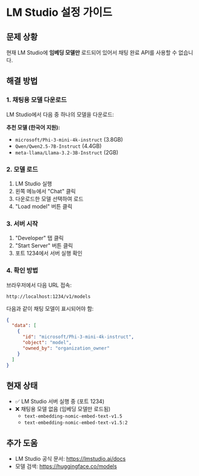 # LM Studio 설정 가이드

## 문제 상황
현재 LM Studio에 **임베딩 모델만** 로드되어 있어서 채팅 완료 API를 사용할 수 없습니다.

## 해결 방법

### 1. 채팅용 모델 다운로드
LM Studio에서 다음 중 하나의 모델을 다운로드:

**추천 모델 (한국어 지원):**
- `microsoft/Phi-3-mini-4k-instruct` (3.8GB)
- `Qwen/Qwen2.5-7B-Instruct` (4.4GB) 
- `meta-llama/Llama-3.2-3B-Instruct` (2GB)

### 2. 모델 로드
1. LM Studio 실행
2. 왼쪽 메뉴에서 "Chat" 클릭
3. 다운로드한 모델 선택하여 로드
4. "Load model" 버튼 클릭

### 3. 서버 시작
1. "Developer" 탭 클릭
2. "Start Server" 버튼 클릭
3. 포트 1234에서 서버 실행 확인

### 4. 확인 방법
브라우저에서 다음 URL 접속:
```
http://localhost:1234/v1/models
```

다음과 같이 채팅 모델이 표시되어야 함:
```json
{
  "data": [
    {
      "id": "microsoft/Phi-3-mini-4k-instruct",
      "object": "model",
      "owned_by": "organization_owner"
    }
  ]
}
```

## 현재 상태
- ✅ LM Studio 서버 실행 중 (포트 1234)
- ❌ 채팅용 모델 없음 (임베딩 모델만 로드됨)
  - `text-embedding-nomic-embed-text-v1.5`
  - `text-embedding-nomic-embed-text-v1.5:2`

## 추가 도움
- LM Studio 공식 문서: https://lmstudio.ai/docs
- 모델 검색: https://huggingface.co/models
